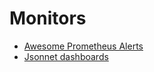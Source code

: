 # Monitors

- [Awesome Prometheus Alerts](https://github.com/samber/awesome-prometheus-alerts)
- [Jsonnet dashboards](https://github.com/ik-automation/my-mixed-pipelines/tree/master/jsonnet)
